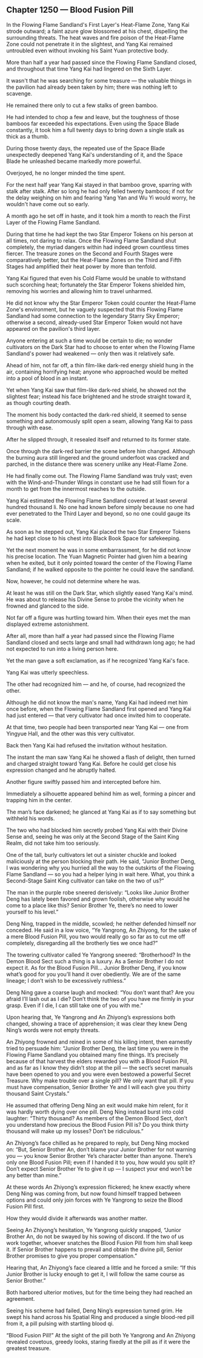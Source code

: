 ## Chapter 1250 — Blood Fusion Pill

In the Flowing Flame Sandland's First Layer's Heat-Flame Zone, Yang Kai strode outward; a faint azure glow blossomed at his chest, dispelling the surrounding threats. The heat waves and fire poison of the Heat-Flame Zone could not penetrate it in the slightest, and Yang Kai remained untroubled even without invoking his Saint Yuan protective body.

More than half a year had passed since the Flowing Flame Sandland closed, and throughout that time Yang Kai had lingered on the Sixth Layer.

It wasn't that he was searching for some treasure — the valuable things in the pavilion had already been taken by him; there was nothing left to scavenge.

He remained there only to cut a few stalks of green bamboo.

He had intended to chop a few and leave, but the toughness of those bamboos far exceeded his expectations. Even using the Space Blade constantly, it took him a full twenty days to bring down a single stalk as thick as a thumb.

During those twenty days, the repeated use of the Space Blade unexpectedly deepened Yang Kai's understanding of it, and the Space Blade he unleashed became markedly more powerful.

Overjoyed, he no longer minded the time spent.

For the next half year Yang Kai stayed in that bamboo grove, sparring with stalk after stalk. After so long he had only felled twenty bamboos; if not for the delay weighing on him and fearing Yang Yan and Wu Yi would worry, he wouldn't have come out so early.

A month ago he set off in haste, and it took him a month to reach the First Layer of the Flowing Flame Sandland.

During that time he had kept the two Star Emperor Tokens on his person at all times, not daring to relax. Once the Flowing Flame Sandland shut completely, the myriad dangers within had indeed grown countless times fiercer. The treasure zones on the Second and Fourth Stages were comparatively better, but the Heat-Flame Zones on the Third and Fifth Stages had amplified their heat power by more than tenfold.

Yang Kai figured that even his Cold Flame would be unable to withstand such scorching heat; fortunately the Star Emperor Tokens shielded him, removing his worries and allowing him to travel unharmed.

He did not know why the Star Emperor Token could counter the Heat-Flame Zone's environment, but he vaguely suspected that this Flowing Flame Sandland had some connection to the legendary Starry Sky Emperor; otherwise a second, already-used Star Emperor Token would not have appeared on the pavilion's third layer.

Anyone entering at such a time would be certain to die; no wonder cultivators on the Dark Star had to choose to enter when the Flowing Flame Sandland's power had weakened — only then was it relatively safe.

Ahead of him, not far off, a thin film-like dark-red energy shield hung in the air, containing horrifying heat; anyone who approached would be melted into a pool of blood in an instant.

Yet when Yang Kai saw that film-like dark-red shield, he showed not the slightest fear; instead his face brightened and he strode straight toward it, as though courting death.

The moment his body contacted the dark-red shield, it seemed to sense something and autonomously split open a seam, allowing Yang Kai to pass through with ease.

After he slipped through, it resealed itself and returned to its former state.

Once through the dark-red barrier the scene before him changed. Although the burning aura still lingered and the ground underfoot was cracked and parched, in the distance there was scenery unlike any Heat-Flame Zone.

He had finally come out. The Flowing Flame Sandland was truly vast; even with the Wind-and-Thunder Wings in constant use he had still flown for a month to get from the innermost reaches to the outside.

Yang Kai estimated the Flowing Flame Sandland covered at least several hundred thousand li. No one had known before simply because no one had ever penetrated to the Third Layer and beyond, so no one could gauge its scale.

As soon as he stepped out, Yang Kai placed the two Star Emperor Tokens he had kept close to his chest into Black Book Space for safekeeping.

Yet the next moment he was in some embarrassment, for he did not know his precise location. The Yuan Magnetic Pointer had given him a bearing when he exited, but it only pointed toward the center of the Flowing Flame Sandland; if he walked opposite to the pointer he could leave the sandland.

Now, however, he could not determine where he was.

At least he was still on the Dark Star, which slightly eased Yang Kai's mind. He was about to release his Divine Sense to probe the vicinity when he frowned and glanced to the side.

Not far off a figure was hurtling toward him. When their eyes met the man displayed extreme astonishment.

After all, more than half a year had passed since the Flowing Flame Sandland closed and sects large and small had withdrawn long ago; he had not expected to run into a living person here.

Yet the man gave a soft exclamation, as if he recognized Yang Kai's face.

Yang Kai was utterly speechless.

The other had recognized him — and he, of course, had recognized the other.

Although he did not know the man's name, Yang Kai had indeed met him once before, when the Flowing Flame Sandland first opened and Yang Kai had just entered — that very cultivator had once invited him to cooperate.

At that time, two people had been transported near Yang Kai — one from Yingyue Hall, and the other was this very cultivator.

Back then Yang Kai had refused the invitation without hesitation.

The instant the man saw Yang Kai he showed a flash of delight, then turned and charged straight toward Yang Kai. Before he could get close his expression changed and he abruptly halted.

Another figure swiftly passed him and intercepted before him.

Immediately a silhouette appeared behind him as well, forming a pincer and trapping him in the center.

The man’s face darkened; he glanced at Yang Kai as if to say something but withheld his words.

The two who had blocked him secretly probed Yang Kai with their Divine Sense and, seeing he was only at the Second Stage of the Saint King Realm, did not take him too seriously.

One of the tall, burly cultivators let out a sinister chuckle and looked maliciously at the person blocking their path. He said, “Junior Brother Deng, I was wondering why you hurried all the way to the outskirts of the Flowing Flame Sandland — so you had a helper lying in wait here. What, you think a Second-Stage Saint King cultivator can take on the two of us?”

The man in the purple robe sneered derisively: “Looks like Junior Brother Deng has lately been favored and grown foolish, otherwise why would he come to a place like this? Senior Brother Ye, there’s no need to lower yourself to his level.”

Deng Ning, trapped in the middle, scowled; he neither defended himself nor conceded. He said in a low voice, “Ye Yangrong, An Zhiyong, for the sake of a mere Blood Fusion Pill, you two would really go so far as to cut me off completely, disregarding all the brotherly ties we once had?”

The towering cultivator called Ye Yangrong sneered: “Brotherhood? In the Demon Blood Sect such a thing is a luxury. As a Senior Brother I do not expect it. As for the Blood Fusion Pill… Junior Brother Deng, if you know what’s good for you you’ll hand it over obediently. We are of the same lineage; I don’t wish to be excessively ruthless.”

Deng Ning gave a coarse laugh and mocked: “You don’t want that? Are you afraid I’ll lash out as I die? Don’t think the two of you have me firmly in your grasp. Even if I die, I can still take one of you with me.”

Upon hearing that, Ye Yangrong and An Zhiyong’s expressions both changed, showing a trace of apprehension; it was clear they knew Deng Ning’s words were not empty threats.

An Zhiyong frowned and reined in some of his killing intent, then earnestly tried to persuade him: “Junior Brother Deng, the last time you were in the Flowing Flame Sandland you obtained many fine things. It’s precisely because of that harvest the elders rewarded you with a Blood Fusion Pill, and as far as I know they didn’t stop at the pill — the sect’s secret manuals have been opened to you and you were even bestowed a powerful Secret Treasure. Why make trouble over a single pill? We only want that pill. If you must have compensation, Senior Brother Ye and I will each give you thirty thousand Saint Crystals.”

He assumed that offering Deng Ning an exit would make him relent, for it was hardly worth dying over one pill. Deng Ning instead burst into cold laughter: “Thirty thousand? As members of the Demon Blood Sect, don’t you understand how precious the Blood Fusion Pill is? Do you think thirty thousand will make up my losses? Don’t be ridiculous.”

An Zhiyong’s face chilled as he prepared to reply, but Deng Ning mocked on: “But, Senior Brother An, don’t blame your Junior Brother for not warning you — you know Senior Brother Ye’s character better than anyone. There’s only one Blood Fusion Pill; even if I handed it to you, how would you split it? Don’t expect Senior Brother Ye to give it up — I suspect your end won’t be any better than mine.”

At these words An Zhiyong’s expression flickered; he knew exactly where Deng Ning was coming from, but now found himself trapped between options and could only join forces with Ye Yangrong to seize the Blood Fusion Pill first.

How they would divide it afterwards was another matter.

Seeing An Zhiyong’s hesitation, Ye Yangrong quickly snapped, “Junior Brother An, do not be swayed by his sowing of discord. If the two of us work together, whoever snatches the Blood Fusion Pill from him shall keep it. If Senior Brother happens to prevail and obtain the divine pill, Senior Brother promises to give you proper compensation.”

Hearing that, An Zhiyong’s face cleared a little and he forced a smile: “If this Junior Brother is lucky enough to get it, I will follow the same course as Senior Brother.”

Both harbored ulterior motives, but for the time being they had reached an agreement.

Seeing his scheme had failed, Deng Ning’s expression turned grim. He swept his hand across his Spatial Ring and produced a single blood-red pill from it, a pill pulsing with startling blood qi.

“Blood Fusion Pill!” At the sight of the pill both Ye Yangrong and An Zhiyong revealed covetous, greedy looks, staring fixedly at the pill as if it were the greatest treasure.